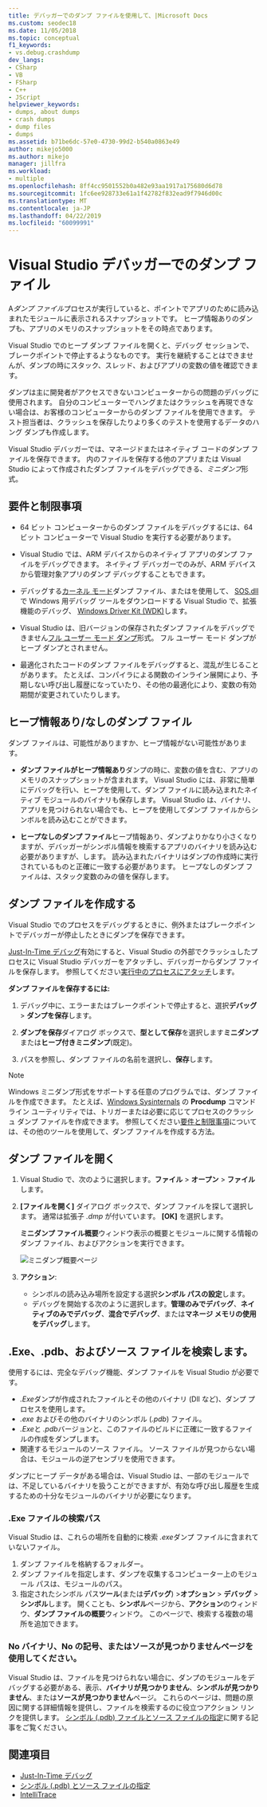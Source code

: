 ```yaml
---
title: デバッガーでのダンプ ファイルを使用して、|Microsoft Docs
ms.custom: seodec18
ms.date: 11/05/2018
ms.topic: conceptual
f1_keywords:
- vs.debug.crashdump
dev_langs:
- CSharp
- VB
- FSharp
- C++
- JScript
helpviewer_keywords:
- dumps, about dumps
- crash dumps
- dump files
- dumps
ms.assetid: b71be6dc-57e0-4730-99d2-b540a0863e49
author: mikejo5000
ms.author: mikejo
manager: jillfra
ms.workload:
- multiple
ms.openlocfilehash: 8ff4cc9501552b0a482e93aa1917a175680d6d78
ms.sourcegitcommit: 1fc6ee928733e61a1f42782f832ead9f7946d00c
ms.translationtype: MT
ms.contentlocale: ja-JP
ms.lasthandoff: 04/22/2019
ms.locfileid: "60099991"
---
```

# <a name="dump-files-in-the-visual-studio-debugger"></a>Visual Studio デバッガーでのダンプ ファイル

<a name="BKMK_What_is_a_dump_file_"></a> A*ダンプ ファイル*プロセスが実行していると、ポイントでアプリのために読み込まれたモジュールに表示されるスナップショットです。 ヒープ情報ありのダンプも、アプリのメモリのスナップショットをその時点であります。

Visual Studio でのヒープ ダンプ ファイルを開くと、デバッグ セッションで、ブレークポイントで停止するようなものです。 実行を継続することはできませんが、ダンプの時にスタック、スレッド、およびアプリの変数の値を確認できます。

ダンプは主に開発者がアクセスできないコンピューターからの問題のデバッグに使用されます。 自分のコンピューターでハングまたはクラッシュを再現できない場合は、お客様のコンピューターからのダンプ ファイルを使用できます。 テスト担当者は、クラッシュを保存したりより多くのテストを使用するデータのハング ダンプも作成します。

Visual Studio デバッガーでは、マネージドまたはネイティブ コードのダンプ ファイルを保存できます。 内のファイルを保存する他のアプリまたは Visual Studio によって作成されたダンプ ファイルをデバッグできる、*ミニダンプ*形式。

## <a name="BKMK_Requirements_and_limitations"></a> 要件と制限事項

- 64 ビット コンピューターからのダンプ ファイルをデバッグするには、64 ビット コンピューターで Visual Studio を実行する必要があります。

- Visual Studio では、ARM デバイスからのネイティブ アプリのダンプ ファイルをデバッグできます。 ネイティブ デバッガーでのみが、ARM デバイスから管理対象アプリのダンプ デバッグすることもできます。

- デバッグする[カーネル モード](/windows-hardware/drivers/debugger/kernel-mode-dump-files)ダンプ ファイル、またはを使用して、 [SOS.dll](/dotnet/framework/tools/sos-dll-sos-debugging-extension)で Windows 用デバッグ ツールをダウンロードする Visual Studio で、拡張機能のデバッグ、 [Windows Driver Kit (WDK)](/windows-hardware/drivers/download-the-wdk)します。

- Visual Studio は、旧バージョンの保存されたダンプ ファイルをデバッグできません[フル ユーザー モード ダンプ](/windows/desktop/wer/collecting-user-mode-dumps)形式。 フル ユーザー モード ダンプがヒープ ダンプとされません。

- 最適化されたコードのダンプ ファイルをデバッグすると、混乱が生じることがあります。 たとえば、コンパイラによる関数のインライン展開により、予期しない呼び出し履歴になっていたり、その他の最適化により、変数の有効期間が変更されていたりします。

## <a name="BKMK_Dump_files__with_or_without_heaps"></a> ヒープ情報あり/なしのダンプ ファイル

ダンプ ファイルは、可能性がありますか、ヒープ情報がない可能性があります。

- **ダンプ ファイルがヒープ情報あり**ダンプの時に、変数の値を含む、アプリのメモリのスナップショットが含まれます。 Visual Studio には、非常に簡単にデバッグを行い、ヒープを使用して、ダンプ ファイルに読み込まれたネイティブ モジュールのバイナリも保存します。 Visual Studio は、バイナリ、アプリを見つけられない場合でも、ヒープを使用してダンプ ファイルからシンボルを読み込むことができます。

- **ヒープなしのダンプ ファイル**ヒープ情報あり、ダンプよりかなり小さくなりますが、デバッガーがシンボル情報を検索するアプリのバイナリを読み込む必要がありますが、します。 読み込まれたバイナリはダンプの作成時に実行されているものと正確に一致する必要があります。 ヒープなしのダンプ ファイルは、スタック変数のみの値を保存します。

## <a name="BKMK_Create_a_dump_file"></a> ダンプ ファイルを作成する

Visual Studio でのプロセスをデバッグするときに、例外またはブレークポイントでデバッガーが停止したときにダンプを保存できます。

[Just-In-Time デバッグ](../debugger/just-in-time-debugging-in-visual-studio.md)有効にすると、Visual Studio の外部でクラッシュしたプロセスに Visual Studio デバッガーをアタッチし、デバッガーからダンプ ファイルを保存します。 参照してください[実行中のプロセスにアタッチ](../debugger/attach-to-running-processes-with-the-visual-studio-debugger.md)します。

**ダンプ ファイルを保存するには:**

1. デバッグ中に、エラーまたはブレークポイントで停止すると、選択**デバッグ** > **ダンプを保存**します。

1. **ダンプを保存**ダイアログ ボックスで、**型として保存**を選択します**ミニダンプ**または**ヒープ付きミニダンプ**(既定)。

1. パスを参照し、ダンプ ファイルの名前を選択し、**保存**します。

>[!NOTE]
>Windows ミニダンプ形式をサポートする任意のプログラムでは、ダンプ ファイルを作成できます。 たとえば、[Windows Sysinternals](http://technet.microsoft.com/sysinternals/default) の **Procdump** コマンド ライン ユーティリティでは、トリガーまたは必要に応じてプロセスのクラッシュ ダンプ ファイルを作成できます。 参照してください[要件と制限事項](../debugger/using-dump-files.md#BKMK_Requirements_and_limitations)については、その他のツールを使用して、ダンプ ファイルを作成する方法。

## <a name="BKMK_Open_a_dump_file"></a> ダンプ ファイルを開く

1. Visual Studio で、次のように選択します。**ファイル** > **オープン** > **ファイル**します。

1. **[ファイルを開く]** ダイアログ ボックスで、ダンプ ファイルを探して選択します。 通常は拡張子 *.dmp* が付いています。 **[OK]** を選択します。

   **ミニダンプ ファイル概要**ウィンドウ表示の概要とモジュールに関する情報のダンプ ファイル、およびアクションを実行できます。

   ![ミニダンプ概要ページ](../debugger/media/dbg_dump_summarypage.png "ミニダンプ概要ページ")

1. **アクション**:
   - シンボルの読み込み場所を設定する選択**シンボル パスの設定**します。
   - デバッグを開始する次のように選択します。**管理のみでデバッグ**、**ネイティブのみでデバッグ**、**混合でデバッグ**、または**マネージ メモリの使用をデバッグ**します。

## <a name="BKMK_Find_binaries__symbol___pdb__files__and_source_files"></a> .Exe、.pdb、およびソース ファイルを検索します。

使用するには、完全なデバッグ機能、ダンプ ファイルを Visual Studio が必要です。

- *.Exe*ダンプが作成されたファイルとその他のバイナリ (Dll など)、ダンプ プロセスを使用します。
- *.exe* およびその他のバイナリのシンボル (*.pdb*) ファイル。
- *.Exe*と *.pdb*バージョンと、このファイルのビルドに正確に一致するファイルの作成をダンプします。
- 関連するモジュールのソース ファイル。 ソース ファイルが見つからない場合は、モジュールの逆アセンブリを使用できます。

ダンプにヒープ データがある場合は、Visual Studio は、一部のモジュールでは、不足しているバイナリを扱うことができますが、有効な呼び出し履歴を生成するための十分なモジュールのバイナリが必要になります。

### <a name="search-paths-for-exe-files"></a>.Exe ファイルの検索パス

Visual Studio は、これらの場所を自動的に検索 *.exe*ダンプ ファイルに含まれていないファイル。

1. ダンプ ファイルを格納するフォルダー。
2. ダンプ ファイルを指定します、ダンプを収集するコンピューター上のモジュール パスは、モジュールのパス。
3. 指定されたシンボル パス**ツール**(または**デバッグ**) >**オプション** > **デバッグ** >  **シンボル**します。 開くことも、**シンボル**ページから、**アクション**のウィンドウ、**ダンプ ファイルの概要**ウィンドウ。 このページで、検索する複数の場所を追加できます。

### <a name="use-the-no-binary-no-symbols-or-no-source-found-pages"></a>No バイナリ、No の記号、またはソースが見つかりませんページを使用してください。

Visual Studio は、ファイルを見つけられない場合に、ダンプのモジュールをデバッグする必要がある、表示、**バイナリが見つかりません**、**シンボルが見つかりません**、または**ソースが見つかりません**ページ。 これらのページは、問題の原因に関する詳細情報を提供し、ファイルを検索するのに役立つアクション リンクを提供します。 [シンボル (.pdb) ファイルとソース ファイルの指定](../debugger/specify-symbol-dot-pdb-and-source-files-in-the-visual-studio-debugger.md)に関する記事をご覧ください。

## <a name="see-also"></a>関連項目

- [Just-In-Time デバッグ](../debugger/just-in-time-debugging-in-visual-studio.md)
- [シンボル (.pdb) とソース ファイルの指定](../debugger/specify-symbol-dot-pdb-and-source-files-in-the-visual-studio-debugger.md)
- [IntelliTrace](../debugger/intellitrace.md)